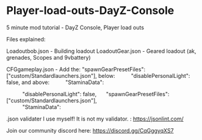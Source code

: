# Player-load-outs-DayZ-Console
5 minute mod tutorial - DayZ Console, Player load outs

Files explained:

Loadoutbob.json   - Building loadout
LoadoutGear.json  - Geared loadout (ak, grenades, Scopes and 9vbattery)  

CFGgameplay.json   - Add the: "spawnGearPresetFiles": ["custom/Standardlaunchers.json"],   below:      "disablePersonalLight": false, and above:      "StaminaData":

      "disablePersonalLight": false,
          "spawnGearPresetFiles": ["custom/Standardlaunchers.json"],        
      "StaminaData":



.json validater I use myself! It is not my validator. : https://jsonlint.com/

Join our community discord here: https://discord.gg/CqGggyqXS7
